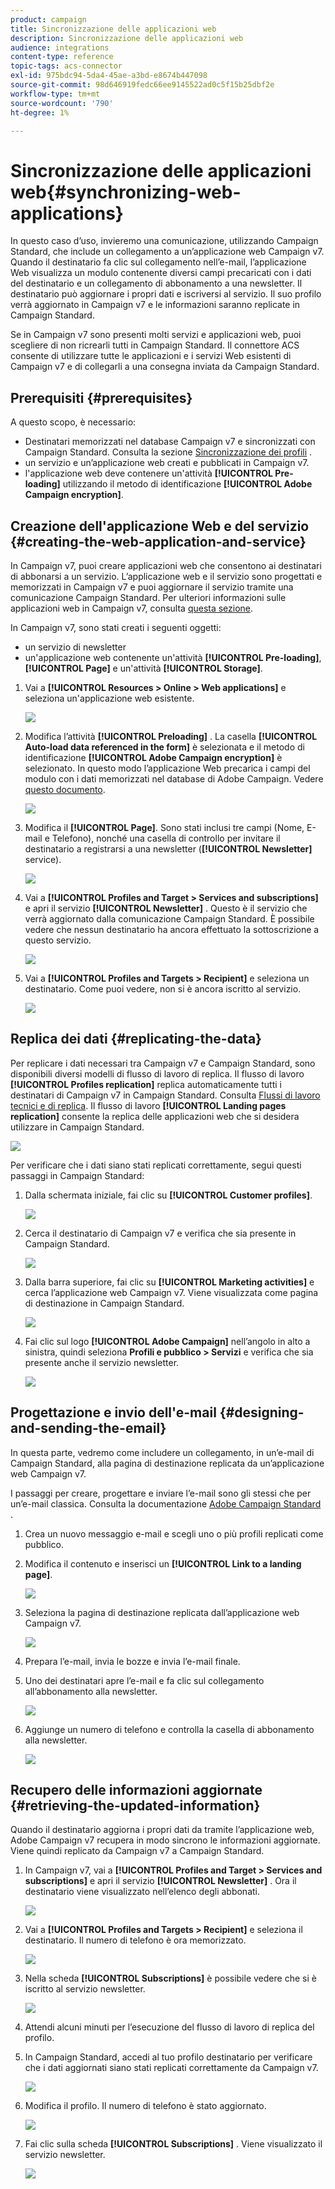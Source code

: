 ```yaml
---
product: campaign
title: Sincronizzazione delle applicazioni web
description: Sincronizzazione delle applicazioni web
audience: integrations
content-type: reference
topic-tags: acs-connector
exl-id: 975bdc94-5da4-45ae-a3bd-e8674b447098
source-git-commit: 98d646919fedc66ee9145522ad0c5f15b25dbf2e
workflow-type: tm+mt
source-wordcount: '790'
ht-degree: 1%

---
```


# Sincronizzazione delle applicazioni web{#synchronizing-web-applications}

In questo caso d’uso, invieremo una comunicazione, utilizzando Campaign Standard, che include un collegamento a un’applicazione web Campaign v7. Quando il destinatario fa clic sul collegamento nell’e-mail, l’applicazione Web visualizza un modulo contenente diversi campi precaricati con i dati del destinatario e un collegamento di abbonamento a una newsletter. Il destinatario può aggiornare i propri dati e iscriversi al servizio. Il suo profilo verrà aggiornato in Campaign v7 e le informazioni saranno replicate in Campaign Standard.

Se in Campaign v7 sono presenti molti servizi e applicazioni web, puoi scegliere di non ricrearli tutti in Campaign Standard. Il connettore ACS consente di utilizzare tutte le applicazioni e i servizi Web esistenti di Campaign v7 e di collegarli a una consegna inviata da Campaign Standard.

## Prerequisiti {#prerequisites}

A questo scopo, è necessario:

* Destinatari memorizzati nel database Campaign v7 e sincronizzati con Campaign Standard. Consulta la sezione [Sincronizzazione dei profili](../../integrations/using/synchronizing-profiles.md) .
* un servizio e un’applicazione web creati e pubblicati in Campaign v7.
* l&#39;applicazione web deve contenere un&#39;attività **[!UICONTROL Pre-loading]** utilizzando il metodo di identificazione **[!UICONTROL Adobe Campaign encryption]**.

## Creazione dell&#39;applicazione Web e del servizio {#creating-the-web-application-and-service}

In Campaign v7, puoi creare applicazioni web che consentono ai destinatari di abbonarsi a un servizio. L’applicazione web e il servizio sono progettati e memorizzati in Campaign v7 e puoi aggiornare il servizio tramite una comunicazione Campaign Standard. Per ulteriori informazioni sulle applicazioni web in Campaign v7, consulta [questa sezione](../../web/using/adding-fields-to-a-web-form.md#subscription-checkboxes).

In Campaign v7, sono stati creati i seguenti oggetti:

* un servizio di newsletter
* un&#39;applicazione web contenente un&#39;attività **[!UICONTROL Pre-loading]**, **[!UICONTROL Page]** e un&#39;attività **[!UICONTROL Storage]**.

1. Vai a **[!UICONTROL Resources > Online > Web applications]** e seleziona un&#39;applicazione web esistente.

   ![](assets/acs_connect_lp_2.png)

1. Modifica l’attività **[!UICONTROL Preloading]** . La casella **[!UICONTROL Auto-load data referenced in the form]** è selezionata e il metodo di identificazione **[!UICONTROL Adobe Campaign encryption]** è selezionato. In questo modo l’applicazione Web precarica i campi del modulo con i dati memorizzati nel database di Adobe Campaign. Vedere [questo documento](../../web/using/publishing-a-web-form.md#pre-loading-the-form-data).

   ![](assets/acs_connect_lp_4.png)

1. Modifica il **[!UICONTROL Page]**. Sono stati inclusi tre campi (Nome, E-mail e Telefono), nonché una casella di controllo per invitare il destinatario a registrarsi a una newsletter (**[!UICONTROL Newsletter]** service).

   ![](assets/acs_connect_lp_3.png)

1. Vai a **[!UICONTROL Profiles and Target > Services and subscriptions]** e apri il servizio **[!UICONTROL Newsletter]** . Questo è il servizio che verrà aggiornato dalla comunicazione Campaign Standard. È possibile vedere che nessun destinatario ha ancora effettuato la sottoscrizione a questo servizio.

   ![](assets/acs_connect_lp_5.png)

1. Vai a **[!UICONTROL Profiles and Targets > Recipient]** e seleziona un destinatario. Come puoi vedere, non si è ancora iscritto al servizio.

   ![](assets/acs_connect_lp_6.png)

## Replica dei dati {#replicating-the-data}

Per replicare i dati necessari tra Campaign v7 e Campaign Standard, sono disponibili diversi modelli di flusso di lavoro di replica. Il flusso di lavoro **[!UICONTROL Profiles replication]** replica automaticamente tutti i destinatari di Campaign v7 in Campaign Standard. Consulta [Flussi di lavoro tecnici e di replica](../../integrations/using/acs-connector-principles-and-data-cycle.md#technical-and-replication-workflows). Il flusso di lavoro **[!UICONTROL Landing pages replication]** consente la replica delle applicazioni web che si desidera utilizzare in Campaign Standard.

![](assets/acs_connect_lp_1.png)

Per verificare che i dati siano stati replicati correttamente, segui questi passaggi in Campaign Standard:

1. Dalla schermata iniziale, fai clic su **[!UICONTROL Customer profiles]**.

   ![](assets/acs_connect_lp_7.png)

1. Cerca il destinatario di Campaign v7 e verifica che sia presente in Campaign Standard.

   ![](assets/acs_connect_lp_8.png)

1. Dalla barra superiore, fai clic su **[!UICONTROL Marketing activities]** e cerca l’applicazione web Campaign v7. Viene visualizzata come pagina di destinazione in Campaign Standard.

   ![](assets/acs_connect_lp_9.png)

1. Fai clic sul logo **[!UICONTROL Adobe Campaign]** nell’angolo in alto a sinistra, quindi seleziona **Profili e pubblico > Servizi** e verifica che sia presente anche il servizio newsletter.

   ![](assets/acs_connect_lp_10.png)

## Progettazione e invio dell&#39;e-mail {#designing-and-sending-the-email}

In questa parte, vedremo come includere un collegamento, in un’e-mail di Campaign Standard, alla pagina di destinazione replicata da un’applicazione web Campaign v7.

I passaggi per creare, progettare e inviare l’e-mail sono gli stessi che per un’e-mail classica. Consulta la documentazione [Adobe Campaign Standard](https://experienceleague.adobe.com/docs/campaign-standard.html?lang=it) .

1. Crea un nuovo messaggio e-mail e scegli uno o più profili replicati come pubblico.
1. Modifica il contenuto e inserisci un **[!UICONTROL Link to a landing page]**.

   ![](assets/acs_connect_lp_12.png)

1. Seleziona la pagina di destinazione replicata dall’applicazione web Campaign v7.

   ![](assets/acs_connect_lp_13.png)

1. Prepara l’e-mail, invia le bozze e invia l’e-mail finale.
1. Uno dei destinatari apre l’e-mail e fa clic sul collegamento all’abbonamento alla newsletter.

   ![](assets/acs_connect_lp_14.png)

1. Aggiunge un numero di telefono e controlla la casella di abbonamento alla newsletter.

   ![](assets/acs_connect_lp_15.png)

## Recupero delle informazioni aggiornate {#retrieving-the-updated-information}

Quando il destinatario aggiorna i propri dati da tramite l’applicazione web, Adobe Campaign v7 recupera in modo sincrono le informazioni aggiornate. Viene quindi replicato da Campaign v7 a Campaign Standard.

1. In Campaign v7, vai a **[!UICONTROL Profiles and Target > Services and subscriptions]** e apri il servizio **[!UICONTROL Newsletter]** . Ora il destinatario viene visualizzato nell’elenco degli abbonati.

   ![](assets/acs_connect_lp_16.png)

1. Vai a **[!UICONTROL Profiles and Targets > Recipient]** e seleziona il destinatario. Il numero di telefono è ora memorizzato.

   ![](assets/acs_connect_lp_17.png)

1. Nella scheda **[!UICONTROL Subscriptions]** è possibile vedere che si è iscritto al servizio newsletter.

   ![](assets/acs_connect_lp_18.png)

1. Attendi alcuni minuti per l’esecuzione del flusso di lavoro di replica del profilo.
1. In Campaign Standard, accedi al tuo profilo destinatario per verificare che i dati aggiornati siano stati replicati correttamente da Campaign v7.

   ![](assets/acs_connect_lp_19.png)

1. Modifica il profilo. Il numero di telefono è stato aggiornato.

   ![](assets/acs_connect_lp_20.png)

1. Fai clic sulla scheda **[!UICONTROL Subscriptions]** . Viene visualizzato il servizio newsletter.

   ![](assets/acs_connect_lp_21.png)

